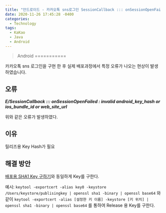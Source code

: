 ```yaml
---
title: "안드로이드 - 카카오톡 sns로그인 SessionCallback ::: onSessionOpenFailed 오류"
date: 2020-11-26 17:45:28 -0400
categories: 
  - Technology
tags:
  - KaKao
  - Java
  - Android
---
```


> Android
===========

카카오톡 sns 로그인을 구현 한 후 실제 배포과정에서 특정 오류가 나오는 현상이 발생하였습니다.

## 오류


***E/SessionCallback ::: onSessionOpenFailed : invalid android_key_hash or ios_bundle_id or web_site_url***   

위와 같은 오류가 발생하였다.

## 이유 

릴리즈용 Key Hash가 필요

## 해결 방안 
[배포용 SHA1 Key 구하기](https://taxol1203.github.io/technology/Android-%ED%8C%8C%EC%9D%B4%EC%96%B4-%EB%B2%A0%EC%9D%B4%EC%8A%A4-%EC%98%A4%EB%A5%98/)와 동일하게 Key를 구한다.

예시: `keytool -exportcert -alias key0 -keystore /Users/keystore/publisingkey | openssl sha1 -binary | openssl base64`
와 같이 `keytool -exportcert -alias [설정한 키 이름] -keystore [키 위치] | openssl sha1 -binary | openssl base64`
를 통하여 Release 용 Key를 구한다.